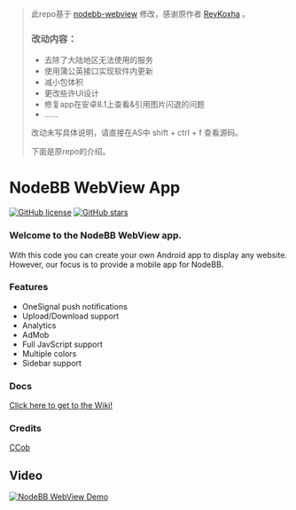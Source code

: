 > 此repo基于 [nodebb-webview](<https://github.com/ReyKoxha/nodebb-webview>) 修改，感谢原作者 [ReyKoxha](<https://github.com/ReyKoxha>) 。
>
> ### 改动内容：
>
> - 去除了大陆地区无法使用的服务
> - 使用蒲公英接口实现软件内更新
> - 减小包体积
> - 更改些许UI设计
> - 修复app在安卓8.1上查看&引用图片闪退的问题
> - ……
>
> 改动未写具体说明，请直接在AS中 shift + ctrl + f 查看源码。
>
> 下面是原repo的介绍。





# NodeBB WebView App

[![GitHub license](https://img.shields.io/github/license/ReyKoxha/nodebb-webview.svg)](https://github.com/ReyKoxha/nodebb-webview/blob/master/LICENSE.md) [![GitHub stars](https://img.shields.io/github/stars/ReyKoxha/nodebb-webview.svg)](https://github.com/ReyKoxha/nodebb-webview/stargazers)

### Welcome to the NodeBB WebView app.
With this code you can create your own Android app to display any website.
However, our focus is to provide a mobile app for NodeBB.

### Features
- OneSignal push notifications
- Upload/Download support
- Analytics
- AdMob
- Full JavScript support
- Multiple colors
- Sidebar support

### Docs
[Click here to get to the Wiki!](https://github.com/ReyKoxha/nodebb-webview/wiki)


### Credits
[CCob](https://github.com/CCob)

## Video
[![NodeBB WebView Demo](https://img.youtube.com/vi/GNykegU1Z08/0.jpg)](https://www.youtube.com/watch?v=GNykegU1Z08)
